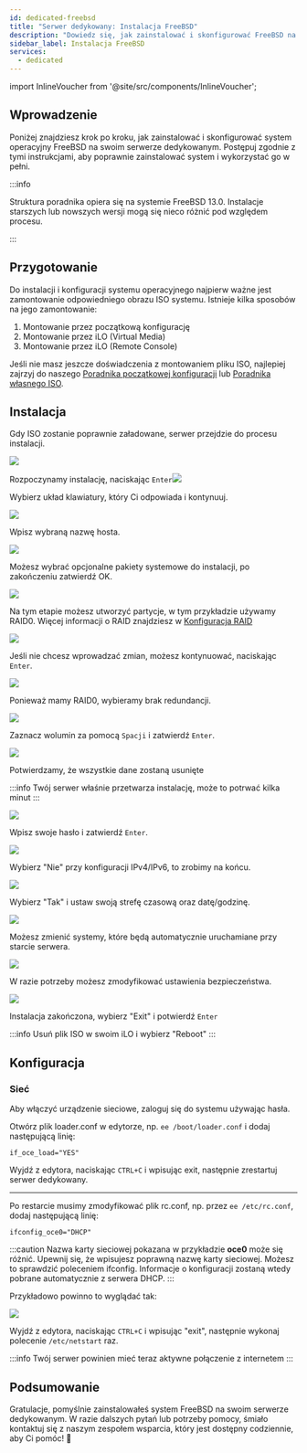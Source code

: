 ```yaml
---
id: dedicated-freebsd
title: "Serwer dedykowany: Instalacja FreeBSD"
description: "Dowiedz się, jak zainstalować i skonfigurować FreeBSD na swoim serwerze dedykowanym, aby uzyskać optymalną wydajność i niezawodność → Sprawdź teraz"
sidebar_label: Instalacja FreeBSD
services:
  - dedicated
---
```


import InlineVoucher from '@site/src/components/InlineVoucher';

## Wprowadzenie

Poniżej znajdziesz krok po kroku, jak zainstalować i skonfigurować system operacyjny FreeBSD na swoim serwerze dedykowanym. Postępuj zgodnie z tymi instrukcjami, aby poprawnie zainstalować system i wykorzystać go w pełni.

:::info

Struktura poradnika opiera się na systemie FreeBSD 13.0. Instalacje starszych lub nowszych wersji mogą się nieco różnić pod względem procesu.

:::

<InlineVoucher />

## Przygotowanie

Do instalacji i konfiguracji systemu operacyjnego najpierw ważne jest zamontowanie odpowiedniego obrazu ISO systemu. Istnieje kilka sposobów na jego zamontowanie:

1. Montowanie przez początkową konfigurację
2. Montowanie przez iLO (Virtual Media)
3. Montowanie przez iLO (Remote Console)

Jeśli nie masz jeszcze doświadczenia z montowaniem pliku ISO, najlepiej zajrzyj do naszego [Poradnika początkowej konfiguracji](dedicated-setup.md) lub [Poradnika własnego ISO](dedicated-iso.md).



## Instalacja
Gdy ISO zostanie poprawnie załadowane, serwer przejdzie do procesu instalacji.

![](https://screensaver01.zap-hosting.com/index.php/s/wSa8eGnrtJDLHB5/preview)

Rozpoczynamy instalację, naciskając `Enter`![](https://screensaver01.zap-hosting.com/index.php/s/CK4xnGEqBe5Kd4y/preview)

Wybierz układ klawiatury, który Ci odpowiada i kontynuuj.

![](https://screensaver01.zap-hosting.com/index.php/s/BSrWrN9TnqEEmmb/preview)

Wpisz wybraną nazwę hosta.

![](https://screensaver01.zap-hosting.com/index.php/s/zqXPS6fHdkoMPH2/preview)

Możesz wybrać opcjonalne pakiety systemowe do instalacji, po zakończeniu zatwierdź OK.

![](https://screensaver01.zap-hosting.com/index.php/s/zTSBQRGRFLHDxDo/preview)

Na tym etapie możesz utworzyć partycje, w tym przykładzie używamy RAID0. Więcej informacji o RAID znajdziesz w [Konfiguracja RAID](dedicated-raid.md)

![](https://screensaver01.zap-hosting.com/index.php/s/DTk5zgjbpCWwbmp/preview)

Jeśli nie chcesz wprowadzać zmian, możesz kontynuować, naciskając `Enter`.

![](https://screensaver01.zap-hosting.com/index.php/s/MR3eJKMpdExXnsJ/preview)

Ponieważ mamy RAID0, wybieramy brak redundancji.

![](https://screensaver01.zap-hosting.com/index.php/s/Qf5JZMKs5HzDXnT/preview)

Zaznacz wolumin za pomocą `Spacji` i zatwierdź `Enter`.

![](https://screensaver01.zap-hosting.com/index.php/s/4d93FtfDmSEtifY/preview)

Potwierdzamy, że wszystkie dane zostaną usunięte

:::info
Twój serwer właśnie przetwarza instalację, może to potrwać kilka minut
:::

![](https://screensaver01.zap-hosting.com/index.php/s/NmR5PcTPe3Kdc4i/preview)

Wpisz swoje hasło i zatwierdź `Enter`.

![](https://screensaver01.zap-hosting.com/index.php/s/f9aJF57b2w3g9qY/preview)

Wybierz "Nie" przy konfiguracji IPv4/IPv6, to zrobimy na końcu.

![](https://screensaver01.zap-hosting.com/index.php/s/88bxbHsRjwCoYJQ/preview)

Wybierz "Tak" i ustaw swoją strefę czasową oraz datę/godzinę.

![](https://screensaver01.zap-hosting.com/index.php/s/MCtpoQkLdc8Wd7Y/preview)

Możesz zmienić systemy, które będą automatycznie uruchamiane przy starcie serwera.

![](https://screensaver01.zap-hosting.com/index.php/s/wPbL3HJGYBTLdyD/preview)

W razie potrzeby możesz zmodyfikować ustawienia bezpieczeństwa.

![](https://screensaver01.zap-hosting.com/index.php/s/BXEs3sFYCbFE4Q4/preview)

Instalacja zakończona, wybierz "Exit" i potwierdź `Enter`

:::info
Usuń plik ISO w swoim iLO i wybierz "Reboot"
:::



## Konfiguracja

### Sieć

Aby włączyć urządzenie sieciowe, zaloguj się do systemu używając hasła.

Otwórz plik loader.conf w edytorze, np. `ee /boot/loader.conf` i dodaj następującą linię:

```if_oce_load="YES"```

Wyjdź z edytora, naciskając `CTRL+C` i wpisując exit, następnie zrestartuj serwer dedykowany.

***

Po restarcie musimy zmodyfikować plik rc.conf, np. przez `ee /etc/rc.conf`, dodaj następującą linię:

```
ifconfig_oce0="DHCP"
```

:::caution
Nazwa karty sieciowej pokazana w przykładzie **oce0** może się różnić. Upewnij się, że wpisujesz poprawną nazwę karty sieciowej. Możesz to sprawdzić poleceniem ifconfig. Informacje o konfiguracji zostaną wtedy pobrane automatycznie z serwera DHCP.
:::

Przykładowo powinno to wyglądać tak:

![](https://screensaver01.zap-hosting.com/index.php/s/mBCZpbG37N9Dj5e/preview)

Wyjdź z edytora, naciskając `CTRL+C` i wpisując "exit", następnie wykonaj polecenie `/etc/netstart` raz.

:::info
Twój serwer powinien mieć teraz aktywne połączenie z internetem
:::



## Podsumowanie

Gratulacje, pomyślnie zainstalowałeś system FreeBSD na swoim serwerze dedykowanym. W razie dalszych pytań lub potrzeby pomocy, śmiało kontaktuj się z naszym zespołem wsparcia, który jest dostępny codziennie, aby Ci pomóc! 🙂

<InlineVoucher />
